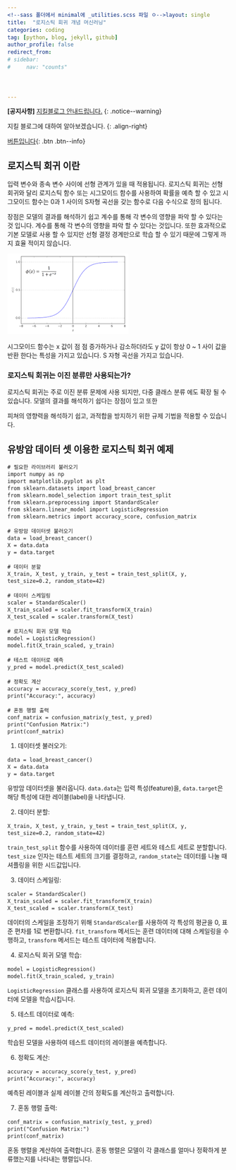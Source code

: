 ```yaml
---
<!--sass 폴더에서 minimal에 _utilities.scss 파일 ㅇ-->layout: single
title:  "로지스틱 회귀 개념 머신러닝"
categories: coding
tag: [python, blog, jekyll, github]
author_profile: false
redirect_from:
# sidebar:
#     nav: "counts"



---
```


**[공지사항]** [지킬블로그 안내드립니다.](https://mmistakes.github.io/minimal-mistakes/docs/quick-start-guide/)
{: .notice--warning}

지킬 블로그에 대하여 알아보겠습니다.
{: .align-right}   
<!-- 오른쪽정렬 -->
[버튼입니다](https://google.com){: .btn .btn--info}

## 

## **로지스틱 회귀 이란**

입력 변수와 종속 변수 사이에 선형 관계가 있을 때 적용됩니다. 로지스틱 회귀는 선형 회귀와 달리 로지스틱 함수 또는 시그모이드 함수를 사용하여 확률을 예측 할 수 있고 시그모이드 함수는 0과 1 사이의 S자형 곡선을 갖는 함수로 다음 수식으로 정의 됩니다.

장점은 모델의 결과를 해석하기 쉽고 계수를 통해 각 변수의 영향을 파악 할 수 있다는 것 입니다. 계수를 통해 각 변수의 영향을 파악 할 수 있다는 것입니다. 또한 효과적으로 기본 모델로 사용 할 수 있지만 선형 결정 경계만으로 학습 할 수 있기 때문에 그렇게 까지 효율 적이지 않습니다.

![로지스틱 회귀](../images/zps.png)


시그모이드 함수는 x 값이 점 점 증가하거나 감소하더라도 y 값이 항상 0 ~ 1 사이 값을 반환 한다는 특성을 가지고 있습니다. S 자형 곡선을 가지고 있습니다.

### **로지스틱 회귀는 이진 분류만 사용되는가?**

로지스틱 회귀는 주로 이진 분류 문제에 사용 되지만, 다중 클래스 분류 에도 확장 될 수 있습니다. 모델의 결과를 해석하기 쉽다는 장점이 있고 또한

피쳐의 영향력을 해석하기 쉽고, 과적합을 방지하기 위한 규제 기법을 적용할 수 있습니다.



## 유방암 데이터 셋 이용한 로지스틱 회귀 예제

```
# 필요한 라이브러리 불러오기
import numpy as np
import matplotlib.pyplot as plt
from sklearn.datasets import load_breast_cancer
from sklearn.model_selection import train_test_split
from sklearn.preprocessing import StandardScaler
from sklearn.linear_model import LogisticRegression
from sklearn.metrics import accuracy_score, confusion_matrix

# 유방암 데이터셋 불러오기
data = load_breast_cancer()
X = data.data
y = data.target

# 데이터 분할
X_train, X_test, y_train, y_test = train_test_split(X, y, test_size=0.2, random_state=42)

# 데이터 스케일링
scaler = StandardScaler()
X_train_scaled = scaler.fit_transform(X_train)
X_test_scaled = scaler.transform(X_test)

# 로지스틱 회귀 모델 학습
model = LogisticRegression()
model.fit(X_train_scaled, y_train)

# 테스트 데이터로 예측
y_pred = model.predict(X_test_scaled)

# 정확도 계산
accuracy = accuracy_score(y_test, y_pred)
print("Accuracy:", accuracy)

# 혼동 행렬 출력
conf_matrix = confusion_matrix(y_test, y_pred)
print("Confusion Matrix:")
print(conf_matrix)

```

1. 데이터셋 불러오기:

```
data = load_breast_cancer()
X = data.data
y = data.target
```

유방암 데이터셋을 불러옵니다. `data.data`는 입력 특성(feature)을, `data.target`은 해당 특성에 대한 레이블(label)을 나타냅니다.

2. 데이터 분할:

```
X_train, X_test, y_train, y_test = train_test_split(X, y, test_size=0.2, random_state=42)
```

`train_test_split` 함수를 사용하여 데이터를 훈련 세트와 테스트 세트로 분할합니다. `test_size` 인자는 테스트 세트의 크기를 결정하고, `random_state`는 데이터를 나눌 때 셔플링을 위한 시드값입니다.

3. 데이터 스케일링:

```
scaler = StandardScaler()
X_train_scaled = scaler.fit_transform(X_train)
X_test_scaled = scaler.transform(X_test)
```

데이터의 스케일을 조정하기 위해 `StandardScaler`를 사용하여 각 특성의 평균을 0, 표준 편차를 1로 변환합니다. `fit_transform` 메서드는 훈련 데이터에 대해 스케일링을 수행하고, `transform` 메서드는 테스트 데이터에 적용합니다.

4. 로지스틱 회귀 모델 학습:

```
model = LogisticRegression()
model.fit(X_train_scaled, y_train)
```

`LogisticRegression` 클래스를 사용하여 로지스틱 회귀 모델을 초기화하고, 훈련 데이터에 모델을 학습시킵니다.

5. 테스트 데이터로 예측:

```
y_pred = model.predict(X_test_scaled)
```

학습된 모델을 사용하여 테스트 데이터의 레이블을 예측합니다.

6. 정확도 계산:

```
accuracy = accuracy_score(y_test, y_pred)
print("Accuracy:", accuracy)
```

예측된 레이블과 실제 레이블 간의 정확도를 계산하고 출력합니다.

7. 혼동 행렬 출력:

```
conf_matrix = confusion_matrix(y_test, y_pred)
print("Confusion Matrix:")
print(conf_matrix)
```

혼동 행렬을 계산하여 출력합니다. 혼동 행렬은 모델이 각 클래스를 얼마나 정확하게 분류했는지를 나타내는 행렬입니다.

